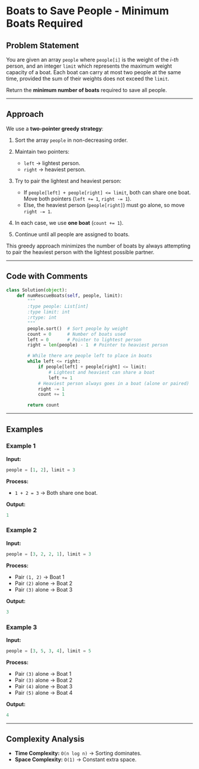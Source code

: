 # Boats to Save People - Minimum Boats Required

## Problem Statement

You are given an array `people` where `people[i]` is the weight of the *i-th* person, and an integer `limit` which represents the maximum weight capacity of a boat. Each boat can carry at most two people at the same time, provided the sum of their weights does not exceed the `limit`.

Return the **minimum number of boats** required to save all people.

---

## Approach

We use a **two-pointer greedy strategy**:

1. Sort the array `people` in non-decreasing order.
2. Maintain two pointers:

   * `left` → lightest person.
   * `right` → heaviest person.
3. Try to pair the lightest and heaviest person:

   * If `people[left] + people[right] <= limit`, both can share one boat. Move both pointers (`left += 1`, `right -= 1`).
   * Else, the heaviest person (`people[right]`) must go alone, so move `right -= 1`.
4. In each case, we use **one boat** (`count += 1`).
5. Continue until all people are assigned to boats.

This greedy approach minimizes the number of boats by always attempting to pair the heaviest person with the lightest possible partner.

---

## Code with Comments

```python
class Solution(object):
    def numRescueBoats(self, people, limit):
        """
        :type people: List[int]
        :type limit: int
        :rtype: int
        """
        people.sort()  # Sort people by weight
        count = 0      # Number of boats used
        left = 0       # Pointer to lightest person
        right = len(people) - 1  # Pointer to heaviest person

        # While there are people left to place in boats
        while left <= right:
            if people[left] + people[right] <= limit:
                # Lightest and heaviest can share a boat
                left += 1
            # Heaviest person always goes in a boat (alone or paired)
            right -= 1
            count += 1

        return count
```

---

## Examples

### Example 1

**Input:**

```python
people = [1, 2], limit = 3
```

**Process:**

* `1 + 2 = 3` → Both share one boat.

**Output:**

```python
1
```

### Example 2

**Input:**

```python
people = [3, 2, 2, 1], limit = 3
```

**Process:**

* Pair `(1, 2)` → Boat 1
* Pair `(2)` alone → Boat 2
* Pair `(3)` alone → Boat 3

**Output:**

```python
3
```

### Example 3

**Input:**

```python
people = [3, 5, 3, 4], limit = 5
```

**Process:**

* Pair `(3)` alone → Boat 1
* Pair `(3)` alone → Boat 2
* Pair `(4)` alone → Boat 3
* Pair `(5)` alone → Boat 4

**Output:**

```python
4
```

---

## Complexity Analysis

* **Time Complexity:** `O(n log n)` → Sorting dominates.
* **Space Complexity:** `O(1)` → Constant extra space.
